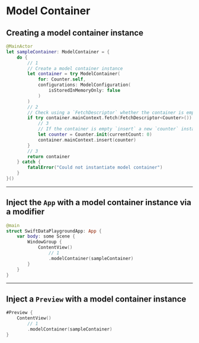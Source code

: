 # Model Container 

## Creating a model container instance 

```swift
@MainActor
let sampleContainer: ModelContainer = {
    do {
        // 1
        // Create a model container instance
        let container = try ModelContainer(
            for: Counter.self,
            configurations: ModelConfiguration(
                isStoredInMemoryOnly: false
            )
        )
        // 2
        // Check using a `FetchDescriptor` whether the container is empty
        if try container.mainContext.fetch(FetchDescriptor<Counter>()).isEmpty {
            // 3
            // If the container is empty `insert` a new `counter` instance
            let counter = Counter.init(currentCount: 0)
            container.mainContext.insert(counter)
        }
        // 3
        return container
    } catch {
        fatalError("Could not instantiate model container")
    }
}()
```

***

## Inject the `App` with a model container instance via a modifier

```swift
@main
struct SwiftDataPlaygroundApp: App {
    var body: some Scene {
        WindowGroup {
            ContentView()
                // 1
                .modelContainer(sampleContainer)
        }
    }
}
```

***

## Inject a `Preview` with a model container instance 

```swift
#Preview {
    ContentView()
        // 1
        .modelContainer(sampleContainer)
}
```
